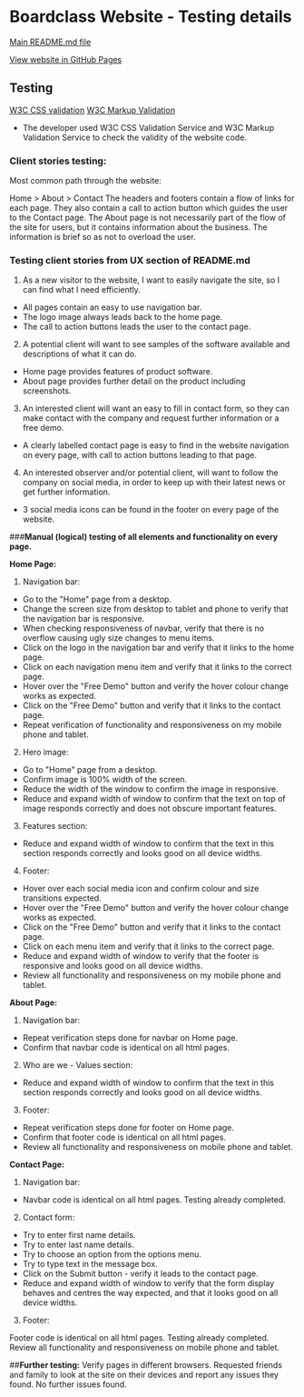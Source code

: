 # **Boardclass Website - Testing details**

[Main README.md file](https://github.com/Verga1/UCMP-board/blob/master/README.md)

[View website in GitHub Pages](https://github.com/Verga1/UCMP-board)

## **Testing**

[W3C CSS validation](https://jigsaw.w3.org/css-validator/)
[W3C Markup Validation](https://validator.w3.org/)
- The developer used W3C CSS Validation Service and W3C Markup Validation Service to check the validity of the website code.

### **Client stories testing:**

Most common path through the website:

Home > About > Contact
The headers and footers contain a flow of links for each page. They also contain a call to action button which guides the user to the Contact page.
The About page is not necessarily part of the flow of the site for users, but it contains information about the business. The information is brief so as not to overload the user.


### **Testing client stories from UX section of README.md**

1. As a new visitor to the website, I want to easily navigate the site, so I can find what I need efficiently.
- All pages contain an easy to use navigation bar.
- The logo image always leads back to the home page.
- The call to action buttons leads the user to the contact page.

2. A potential client will want to see samples of the software available and descriptions of what it can do.
- Home page provides features of product software.
- About page provides further detail on the product including screenshots.

3. An interested client will want an easy to fill in contact form, so they can make contact with the company and request further information or a free demo.
- A clearly labelled contact page is easy to find in the website navigation on every page, with call to action buttons leading to that page.

4. An interested observer and/or potential client, will want to follow the company on social media, in order to keep up with their latest news or get further information.
- 3 social media icons can be found in the footer on every page of the website.


###**Manual (logical) testing of all elements and functionality on every page.**

**Home Page:**

1. Navigation bar:

- Go to the "Home" page from a desktop.
- Change the screen size from desktop to tablet and phone to verify that the navigation bar is responsive.
- When checking responsiveness of navbar, verify that there is no overflow causing ugly size changes to menu items.
- Click on the logo in the navigation bar and verify that it links to the home page.
- Click on each navigation menu item and verify that it links to the correct page.
- Hover over the "Free Demo" button and verify the hover colour change works as expected.
- Click on the "Free Demo" button and verify that it links to the contact page.
- Repeat verification of functionality and responsiveness on my mobile phone and tablet.

2. Hero image:

- Go to "Home" page from a desktop.
- Confirm image is 100% width of the screen.
- Reduce the width of the window to confirm the image in responsive.
- Reduce and expand width of window to confirm that the text on top of image responds correctly and does not obscure important features.

3. Features section:

- Reduce and expand width of window to confirm that the text in this section responds correctly and looks good on all device widths.

4. Footer:

- Hover over each social media icon and confirm colour and size transitions expected.
- Hover over the "Free Demo" button and verify the hover colour change works as expected.
- Click on the "Free Demo" button and verify that it links to the contact page.
-  Click on each menu item and verify that it links to the correct page.
- Reduce and expand width of window to verify that the footer is responsive and looks good on all device widths.
- Review all functionality and responsiveness on my mobile phone and tablet.

**About Page:**

1. Navigation bar:

- Repeat verification steps done for navbar on Home page.
- Confirm that navbar code is identical on all html pages.

2. Who are we - Values section:

- Reduce and expand width of window to confirm that the text in this section responds correctly and looks good on all device widths.

3. Footer:

- Repeat verification steps done for footer on Home page.
- Confirm that footer code is identical on all html pages.
- Review all functionality and responsiveness on mobile phone and tablet.

**Contact Page:**

1. Navigation bar:

- Navbar code is identical on all html pages. Testing already completed.

2. Contact form:

- Try to enter first name details.
- Try to enter last name details.
- Try to choose an option from the options menu.
- Try to type text in the message box.
- Click on the Submit button - verify it leads to the contact page.
- Reduce and expand width of window to verify that the form display behaves and centres the way expected, and that it looks good on all device widths.

3. Footer:

Footer code is identical on all html pages. Testing already completed.
Review all functionality and responsiveness on mobile phone and tablet.

##**Further testing:**
Verify pages in different browsers.
Requested friends and family to look at the site on their devices and report any issues they found. No further issues found.